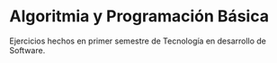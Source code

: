# Algoritmia y Programación Básica

Ejercicios hechos en primer semestre de Tecnología en desarrollo de Software.
